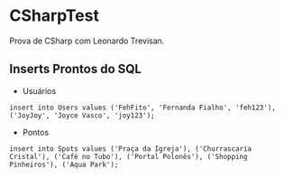 # CSharpTest
Prova de CSharp com Leonardo Trevisan.

## Inserts Prontos do SQL

* Usuários

``` insert into Users values ('FehFito', 'Fernanda Fialho', 'feh123'), ('JoyJoy', 'Joyce Vasco', 'joy123'); ```

* Pontos

``` insert into Spots values ('Praça da Igreja'), ('Churrascaria Cristal'), ('Café no Tubo'), ('Portal Polonês'), ('Shopping Pinheiros'), ('Aqua Park'); ```